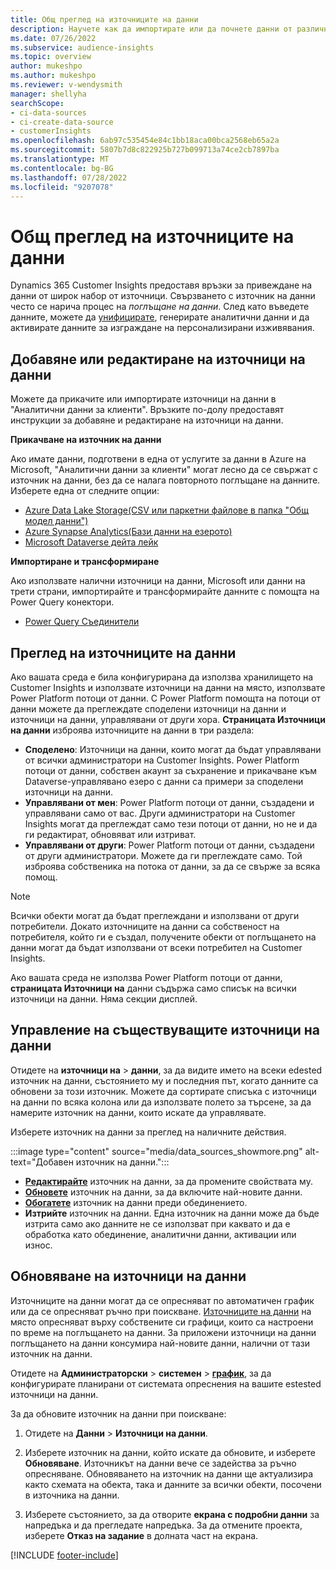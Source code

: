```yaml
---
title: Общ преглед на източниците на данни
description: Научете как да импортирате или да почнете данни от различни източници.
ms.date: 07/26/2022
ms.subservice: audience-insights
ms.topic: overview
author: mukeshpo
ms.author: mukeshpo
ms.reviewer: v-wendysmith
manager: shellyha
searchScope:
- ci-data-sources
- ci-create-data-source
- customerInsights
ms.openlocfilehash: 6ab97c535454e84c1bb18aca00bca2568eb65a2a
ms.sourcegitcommit: 5807b7d8c822925b727b099713a74ce2cb7897ba
ms.translationtype: MT
ms.contentlocale: bg-BG
ms.lasthandoff: 07/28/2022
ms.locfileid: "9207078"
---
```

# <a name="data-sources-overview"></a>Общ преглед на източниците на данни

Dynamics 365 Customer Insights предоставя връзки за привеждане на данни от широк набор от източници. Свързването с източник на данни често се нарича процес на *поглъщане на данни*. След като въведете данните, можете да [унифицирате](data-unification.md), генерирате аналитични данни и да активирате данните за изграждане на персонализирани изживявания.

## <a name="add-or-edit-data-sources"></a>Добавяне или редактиране на източници на данни

Можете да прикачите или импортирате източници на данни в "Аналитични данни за клиенти". Връзките по-долу предоставят инструкции за добавяне и редактиране на източници на данни.

**Прикачване на източник на данни**

Ако имате данни, подготвени в една от услугите за данни в Azure на Microsoft, "Аналитични данни за клиенти" могат лесно да се свържат с източник на данни, без да се налага повторното поглъщане на данните. Изберете една от следните опции:
- [Azure Data Lake Storage(CSV или паркетни файлове в папка "Общ модел данни")](connect-common-data-model.md)
- [Azure Synapse Analytics(Бази данни на езерото)](connect-synapse.md)
- [Microsoft Dataverse дейта лейк](connect-dataverse-managed-lake.md)

**Импортиране и трансформиране**

Ако използвате налични източници на данни, Microsoft или данни на трети страни, импортирайте и трансформирайте данните с помощта на Power Query конектори.
- [Power Query Съединители](connect-power-query.md)

## <a name="review-data-sources"></a>Преглед на източниците на данни

Ако вашата среда е била конфигурирана да използва хранилището на Customer Insights и използвате източници на данни на място, използвате Power Platform потоци от данни. С Power Platform помощта на потоци от данни можете да преглеждате споделени източници на данни и източници на данни, управлявани от други хора. **Страницата Източници на данни** изброява източниците на данни в три раздела:
- **Споделено**: Източници на данни, които могат да бъдат управлявани от всички администратори на Customer Insights. Power Platform потоци от данни, собствен акаунт за съхранение и прикачване към Dataverse-управлявано езеро с данни са примери за споделени източници на данни.
- **Управлявани от мен**: Power Platform потоци от данни, създадени и управлявани само от вас. Други администратори на Customer Insights могат да преглеждат само тези потоци от данни, но не и да ги редактират, обновяват или изтриват.
- **Управлявани от други**: Power Platform потоци от данни, създадени от други администратори. Можете да ги преглеждате само. Той изброява собственика на потока от данни, за да се свърже за всяка помощ.
> [!NOTE]
> Всички обекти могат да бъдат преглеждани и използвани от други потребители. Докато източниците на данни са собственост на потребителя, който ги е създал, получените обекти от поглъщането на данни могат да бъдат използвани от всеки потребител на Customer Insights.

Ако вашата среда не използва Power Platform потоци от данни, **страницата Източници на** данни съдържа само списък на всички източници на данни. Няма секции дисплей.

## <a name="manage-existing-data-sources"></a>Управление на съществуващите източници на данни

Отидете на **източници на** > **данни**, за да видите името на всеки edested източник на данни, състоянието му и последния път, когато данните са обновени за този източник. Можете да сортирате списъка с източници на данни по всяка колона или да използвате полето за търсене, за да намерите източник на данни, които искате да управлявате.

Изберете източник на данни за преглед на наличните действия.

:::image type="content" source="media/data_sources_showmore.png" alt-text="Добавен източник на данни.":::

- [**Редактирайте**](#add-or-edit-data-sources) източник на данни, за да промените свойствата му.
- [**Обновете**](#refresh-data-sources) източник на данни, за да включите най-новите данни.
- [**Обогатете**](data-sources-enrichment.md) източник на данни преди обединението.
- **Изтрийте** източник на данни. Една източник на данни може да бъде изтрита само ако данните не се използват при каквато и да е обработка като обединение, аналитични данни, активации или износ.

## <a name="refresh-data-sources"></a>Обновяване на източници на данни

Източниците на данни могат да се опресняват по автоматичен график или да се опресняват ръчно при поискване. [Източниците на данни](connect-power-query.md#add-data-from-on-premises-data-sources) на място опресняват върху собствените си графици, които са настроени по време на поглъщането на данни. За приложени източници на данни поглъщането на данни консумира най-новите данни, налични от тази източник на данни.

Отидете на **Администраторски** > **системен** > [**график**](system.md#schedule-tab), за да конфигурирате планирани от системата опреснения на вашите estested източници на данни.

За да обновите източник на данни при поискване:

1. Отидете на **Данни** > **Източници на данни**.

1. Изберете източник на данни, който искате да обновите, и изберете **Обновяване**. Източникът на данни вече се задейства за ръчно опресняване. Обновяването на източник на данни ще актуализира както схемата на обекта, така и данните за всички обекти, посочени в източника на данни.

1. Изберете състоянието, за да отворите **екрана с подробни данни** за напредъка и да прегледате напредъка. За да отмените проекта, изберете **Отказ на задание** в долната част на екрана.

[!INCLUDE [footer-include](includes/footer-banner.md)]
